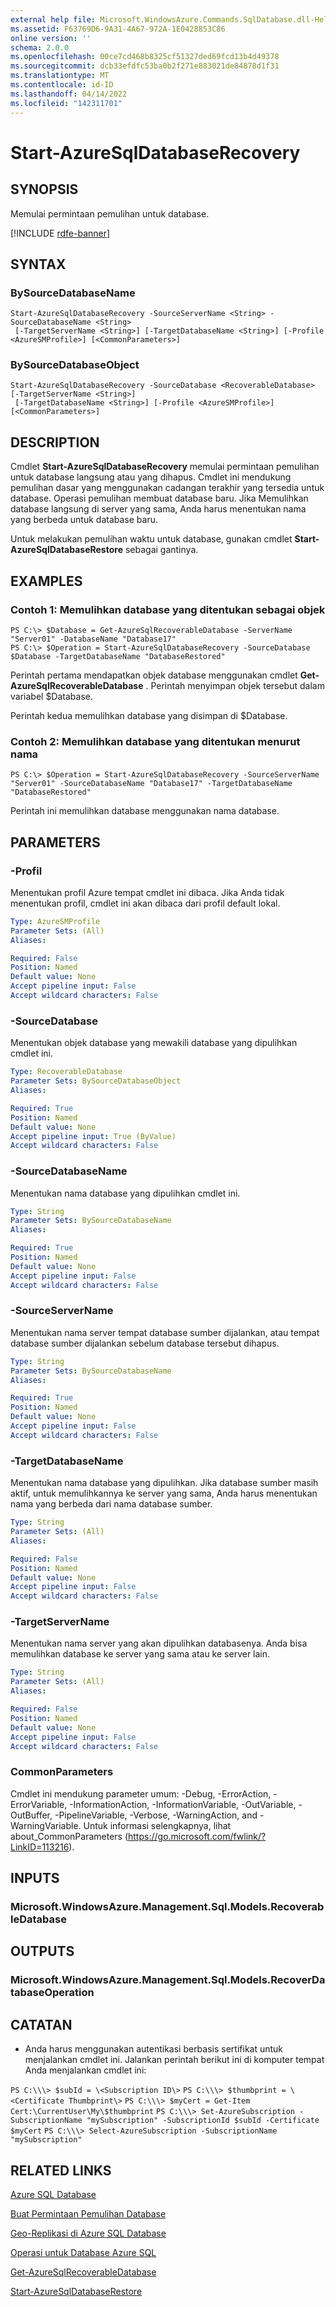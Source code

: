 ```yaml
---
external help file: Microsoft.WindowsAzure.Commands.SqlDatabase.dll-Help.xml
ms.assetid: F63769D6-9A31-4A67-972A-1E0428853C86
online version: ''
schema: 2.0.0
ms.openlocfilehash: 00ce7cd468b8325cf51327ded69fcd13b4d49378
ms.sourcegitcommit: dcb33efdfc53ba0b2f271e883021de84878d1f31
ms.translationtype: MT
ms.contentlocale: id-ID
ms.lasthandoff: 04/14/2022
ms.locfileid: "142311701"
---
```

# Start-AzureSqlDatabaseRecovery

## SYNOPSIS
Memulai permintaan pemulihan untuk database.

[!INCLUDE [rdfe-banner](../../includes/rdfe-banner.md)]

## SYNTAX

### BySourceDatabaseName
```
Start-AzureSqlDatabaseRecovery -SourceServerName <String> -SourceDatabaseName <String>
 [-TargetServerName <String>] [-TargetDatabaseName <String>] [-Profile <AzureSMProfile>] [<CommonParameters>]
```

### BySourceDatabaseObject
```
Start-AzureSqlDatabaseRecovery -SourceDatabase <RecoverableDatabase> [-TargetServerName <String>]
 [-TargetDatabaseName <String>] [-Profile <AzureSMProfile>] [<CommonParameters>]
```

## DESCRIPTION
Cmdlet **Start-AzureSqlDatabaseRecovery** memulai permintaan pemulihan untuk database langsung atau yang dihapus.
Cmdlet ini mendukung pemulihan dasar yang menggunakan cadangan terakhir yang tersedia untuk database.
Operasi pemulihan membuat database baru.
Jika Memulihkan database langsung di server yang sama, Anda harus menentukan nama yang berbeda untuk database baru.

Untuk melakukan pemulihan waktu untuk database, gunakan cmdlet **Start-AzureSqlDatabaseRestore** sebagai gantinya.

## EXAMPLES

### Contoh 1: Memulihkan database yang ditentukan sebagai objek
```
PS C:\> $Database = Get-AzureSqlRecoverableDatabase -ServerName "Server01" -DatabaseName "Database17" 
PS C:\> $Operation = Start-AzureSqlDatabaseRecovery -SourceDatabase $Database -TargetDatabaseName "DatabaseRestored"
```

Perintah pertama mendapatkan objek database menggunakan cmdlet **Get-AzureSqlRecoverableDatabase** .
Perintah menyimpan objek tersebut dalam variabel $Database.

Perintah kedua memulihkan database yang disimpan di $Database.

### Contoh 2: Memulihkan database yang ditentukan menurut nama
```
PS C:\> $Operation = Start-AzureSqlDatabaseRecovery -SourceServerName "Server01" -SourceDatabaseName "Database17" -TargetDatabaseName "DatabaseRestored"
```

Perintah ini memulihkan database menggunakan nama database.

## PARAMETERS

### -Profil
Menentukan profil Azure tempat cmdlet ini dibaca.
Jika Anda tidak menentukan profil, cmdlet ini akan dibaca dari profil default lokal.

```yaml
Type: AzureSMProfile
Parameter Sets: (All)
Aliases: 

Required: False
Position: Named
Default value: None
Accept pipeline input: False
Accept wildcard characters: False
```

### -SourceDatabase
Menentukan objek database yang mewakili database yang dipulihkan cmdlet ini.

```yaml
Type: RecoverableDatabase
Parameter Sets: BySourceDatabaseObject
Aliases: 

Required: True
Position: Named
Default value: None
Accept pipeline input: True (ByValue)
Accept wildcard characters: False
```

### -SourceDatabaseName
Menentukan nama database yang dipulihkan cmdlet ini.

```yaml
Type: String
Parameter Sets: BySourceDatabaseName
Aliases: 

Required: True
Position: Named
Default value: None
Accept pipeline input: False
Accept wildcard characters: False
```

### -SourceServerName
Menentukan nama server tempat database sumber dijalankan, atau tempat database sumber dijalankan sebelum database tersebut dihapus.

```yaml
Type: String
Parameter Sets: BySourceDatabaseName
Aliases: 

Required: True
Position: Named
Default value: None
Accept pipeline input: False
Accept wildcard characters: False
```

### -TargetDatabaseName
Menentukan nama database yang dipulihkan.
Jika database sumber masih aktif, untuk memulihkannya ke server yang sama, Anda harus menentukan nama yang berbeda dari nama database sumber.

```yaml
Type: String
Parameter Sets: (All)
Aliases: 

Required: False
Position: Named
Default value: None
Accept pipeline input: False
Accept wildcard characters: False
```

### -TargetServerName
Menentukan nama server yang akan dipulihkan databasenya.
Anda bisa memulihkan database ke server yang sama atau ke server lain.

```yaml
Type: String
Parameter Sets: (All)
Aliases: 

Required: False
Position: Named
Default value: None
Accept pipeline input: False
Accept wildcard characters: False
```

### CommonParameters
Cmdlet ini mendukung parameter umum: -Debug, -ErrorAction, -ErrorVariable, -InformationAction, -InformationVariable, -OutVariable, -OutBuffer, -PipelineVariable, -Verbose, -WarningAction, and -WarningVariable. Untuk informasi selengkapnya, lihat about_CommonParameters (https://go.microsoft.com/fwlink/?LinkID=113216).

## INPUTS

### Microsoft.WindowsAzure.Management.Sql.Models.RecoverableDatabase

## OUTPUTS

### Microsoft.WindowsAzure.Management.Sql.Models.RecoverDatabaseOperation

## CATATAN
* Anda harus menggunakan autentikasi berbasis sertifikat untuk menjalankan cmdlet ini. Jalankan perintah berikut ini di komputer tempat Anda menjalankan cmdlet ini: 

`PS C:\\\> $subId = \<Subscription ID\>`
`PS C:\\\> $thumbprint = \<Certificate Thumbprint\>`
`PS C:\\\> $myCert = Get-Item Cert:\CurrentUser\My\$thumbprint`
`PS C:\\\> Set-AzureSubscription -SubscriptionName "mySubscription" -SubscriptionId $subId -Certificate $myCert`
`PS C:\\\> Select-AzureSubscription -SubscriptionName "mySubscription"`

## RELATED LINKS

[Azure SQL Database](https://azure.microsoft.com/en-us/services/sql-database/)

[Buat Permintaan Pemulihan Database](https://msdn.microsoft.com/en-us/library/dn800986.aspx)

[Geo-Replikasi di Azure SQL Database](https://azure.microsoft.com/en-us/documentation/articles/sql-database-business-continuity-scenarios/)

[Operasi untuk Database Azure SQL](https://msdn.microsoft.com/en-us/library/azure/dn505719.aspx)

[Get-AzureSqlRecoverableDatabase](./Get-AzureSqlRecoverableDatabase.md)

[Start-AzureSqlDatabaseRestore](./Start-AzureSqlDatabaseRestore.md)


